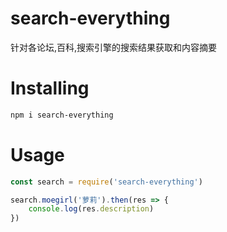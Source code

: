 # search-everything

针对各论坛,百科,搜索引擎的搜索结果获取和内容摘要

# Installing

```sh
npm i search-everything
```

# Usage

```js
const search = require('search-everything')

search.moegirl('萝莉').then(res => {
    console.log(res.description)
})
```